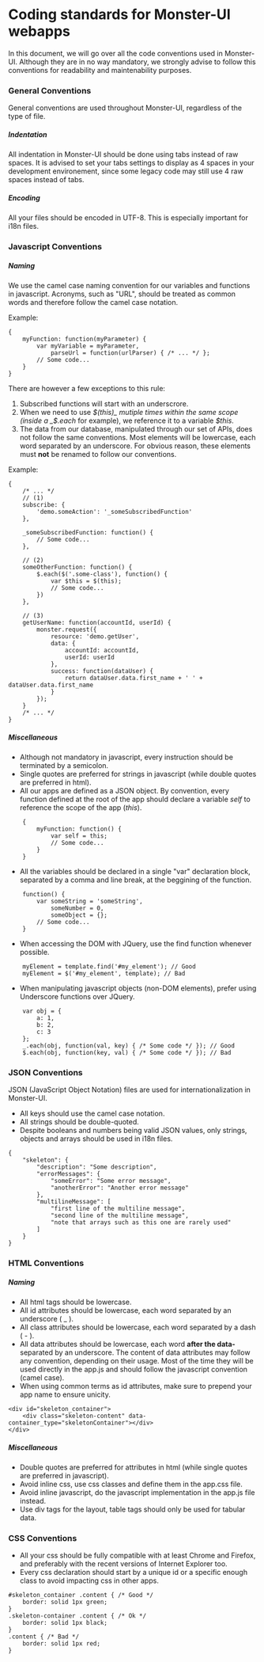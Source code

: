 # Coding standards for Monster-UI webapps

In this document, we will go over all the code conventions used in Monster-UI. Although they are in no way mandatory, we strongly advise to follow this conventions for readability and maintenability purposes.

### General Conventions

General conventions are used throughout Monster-UI, regardless of the type of file.

##### Indentation

All indentation in Monster-UI should be done using tabs instead of raw spaces. It is advised to set your tabs settings to display as 4 spaces in your development environement, since some legacy code may still use 4 raw spaces instead of tabs.

##### Encoding

All your files should be encoded in UTF-8. This is especially important for i18n files.

### Javascript Conventions

##### Naming

We use the camel case naming convention for our variables and functions in javascript. Acronyms, such as "URL", should be treated as common words and therefore follow the camel case notation. 

Example:
```
{
	myFunction: function(myParameter) {
		var myVariable = myParameter,
		    parseUrl = function(urlParser) { /* ... */ };
		// Some code...
	}
}
```

There are however a few exceptions to this rule:

1.  Subscribed functions will start with an underscrore.
2.  When we need to use _$(this)_ mutiple times within the same scope (inside a _$.each_ for example), we reference it to a variable _$this_.
3.  The data from our database, manipulated through our set of APIs, does not follow the same conventions. Most elements will be lowercase, each word separated by an underscore. For obvious reason, these elements must __not__ be renamed to follow our conventions.

Example:
```
{
	/* ... */
	// (1)
	subscribe: {
		'demo.someAction': '_someSubscribedFunction'
	},

	_someSubscribedFunction: function() {
		// Some code...
	},

	// (2)
	someOtherFunction: function() {
		$.each($('.some-class'), function() {
			var $this = $(this);
			// Some code...
		})
	},

	// (3)
	getUserName: function(accountId, userId) {
		monster.request({
			resource: 'demo.getUser',
			data: {
				accountId: accountId,
				userId: userId
			},
			success: function(dataUser) {
				return dataUser.data.first_name + ' ' + dataUser.data.first_name
			}
		});
	}
	/* ... */
}
```

##### Miscellaneous

*	Although not mandatory in javascript, every instruction should be terminated by a semicolon.
*	Single quotes are preferred for strings in javascript (while double quotes are preferred in html).
*   All our apps are defined as a JSON object. By convention, every function defined at the root of the app should declare a variable _self_ to reference the scope of the app (_this_).
```
	{
		myFunction: function() {
			var self = this;
			// Some code...
		}
	}
```
*   All the variables should be declared in a single "var" declaration block, separated by a comma and line break, at the beggining of the function.
```
	function() {
		var someString = 'someString',
			someNumber = 0,
			someObject = {};
		// Some code...
	}
```
*	When accessing the DOM with JQuery, use the find function whenever possible.
```
	myElement = template.find('#my_element'); // Good
	myElement = $('#my_element', template); // Bad
```
*	When manipulating javascript objects (non-DOM elements), prefer using Underscore functions over JQuery.
```
	var obj = {
		a: 1,
		b: 2,
		c: 3
	};
	_.each(obj, function(val, key) { /* Some code */ }); // Good
	$.each(obj, function(key, val) { /* Some code */ }); // Bad
```

### JSON Conventions

JSON (JavaScript Object Notation) files are used for internationalization in Monster-UI.

*	All keys should use the camel case notation.
*	All strings should be double-quoted.
*	Despite booleans and numbers being valid JSON values, only strings, objects and arrays should be used in i18n files.

```
{
	"skeleton": {
		"description": "Some description",
		"errorMessages": {
			"someError": "Some error message",
			"anotherError": "Another error message"
		},
		"multilineMessage": [
			"first line of the multiline message",
			"second line of the multiline message",
			"note that arrays such as this one are rarely used"
		]
	}
}
```

### HTML Conventions

##### Naming

*	All html tags should be lowercase.
*	All id attributes should be lowercase, each word separated by an underscore ( _ ).
*	All class attributes should be lowercase, each word separated by a dash ( - ).
*	All data attributes should be lowercase, each word __after the data-__ separated by an underscore. The content of data attributes may follow any convention, depending on their usage. Most of the time they will be used directly in the app.js and should follow the javascript convention (camel case).
*	When using common terms as id attributes, make sure to prepend your app name to ensure unicity.

```
<div id="skeleton_container">
	<div class="skeleton-content" data-container_type="skeletonContainer"></div>
</div>
```

##### Miscellaneous

*	Double quotes are preferred for attributes in html (while single quotes are preferred in javascript).
*	Avoid inline css, use css classes and define them in the app.css file.
*	Avoid inline javascript, do the javascript implementation in the app.js file instead.
*	Use div tags for the layout, table tags should only be used for tabular data.

### CSS Conventions

*	All your css should be fully compatible with at least Chrome and Firefox, and preferably with the recent versions of Internet Explorer too.
*	Every css declaration should start by a unique id or a specific enough class to avoid impacting css in other apps.
```
#skeleton_container .content { /* Good */
	border: solid 1px green;
}
.skeleton-container .content { /* Ok */
	border: solid 1px black;
}
.content { /* Bad */
	border: solid 1px red;
}
```
